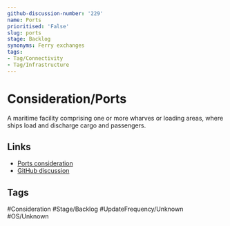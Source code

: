 ```yaml
---
github-discussion-number: '229'
name: Ports
prioritised: 'False'
slug: ports
stage: Backlog
synonyms: Ferry exchanges
tags:
- Tag/Connectivity
- Tag/Infrastructure
---
```


# Consideration/Ports

A maritime facility comprising one or more wharves or loading areas, where ships load and discharge cargo and passengers.

## Links

* [Ports consideration](https://design.planning.data.gov.uk/planning-consideration/ports)
* [GitHub discussion](https://github.com/digital-land/data-standards-backlog/discussions/229)

## Tags

#Consideration #Stage/Backlog #UpdateFrequency/Unknown #OS/Unknown
